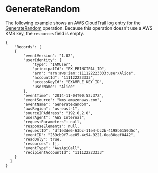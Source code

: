 # GenerateRandom<a name="ct-generaterandom"></a>

The following example shows an AWS CloudTrail log entry for the [GenerateRandom](https://docs.aws.amazon.com/kms/latest/APIReference/API_GenerateRandom.html) operation\. Because this operation doesn't use a AWS KMS key, the `resources` field is empty\.

```
{
    "Records": [
    {
        "eventVersion": "1.02",
        "userIdentity": {
            "type": "IAMUser",
            "principalId": "EX_PRINCIPAL_ID",
            "arn": "arn:aws:iam::111122223333:user/Alice",
            "accountId": "111122223333",
            "accessKeyId": "EXAMPLE_KEY_ID",
            "userName": "Alice"
        },
        "eventTime": "2014-11-04T00:52:37Z",
        "eventSource": "kms.amazonaws.com",
        "eventName": "GenerateRandom",
        "awsRegion": "us-east-1",
        "sourceIPAddress": "192.0.2.0",
        "userAgent": "AWS Internal",
        "requestParameters": null,
        "responseElements": null,
        "requestID": "df1e3de6-63bc-11e4-bc2b-4198b6150d5c",
        "eventID": "239cb9f7-ae05-4c94-9221-6ea30eef0442",
        "readOnly": true,
        "resources": [],
        "eventType": "AwsApiCall",
        "recipientAccountId": "111122223333"
    }
  ]
}
```